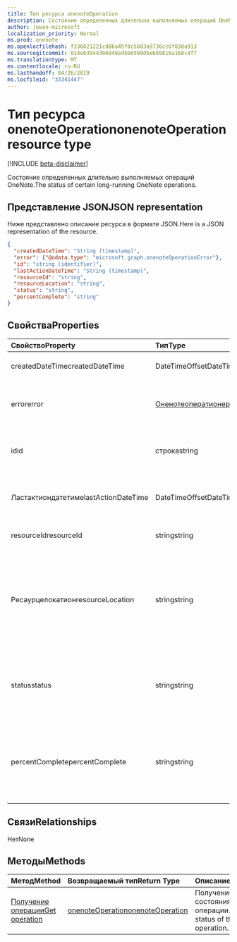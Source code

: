 ```yaml
---
title: Тип ресурса onenoteOperation
description: Состояние определенных длительно выполняемых операций OneNote.
author: jewan-microsoft
localization_priority: Normal
ms.prod: onenote
ms.openlocfilehash: f336021221cd86a45f8c5683a9736cc6f838a913
ms.sourcegitcommit: 014eb3944306948edbb6560dbe689816a168c4f7
ms.translationtype: MT
ms.contentlocale: ru-RU
ms.lasthandoff: 04/26/2019
ms.locfileid: "33341447"
---
```

# <a name="onenoteoperation-resource-type"></a><span data-ttu-id="f40f5-103">Тип ресурса onenoteOperation</span><span class="sxs-lookup"><span data-stu-id="f40f5-103">onenoteOperation resource type</span></span>

[!INCLUDE [beta-disclaimer](../../includes/beta-disclaimer.md)]

<span data-ttu-id="f40f5-104">Состояние определенных длительно выполняемых операций OneNote.</span><span class="sxs-lookup"><span data-stu-id="f40f5-104">The status of certain long-running OneNote operations.</span></span>

## <a name="json-representation"></a><span data-ttu-id="f40f5-105">Представление JSON</span><span class="sxs-lookup"><span data-stu-id="f40f5-105">JSON representation</span></span>

<span data-ttu-id="f40f5-106">Ниже представлено описание ресурса в формате JSON.</span><span class="sxs-lookup"><span data-stu-id="f40f5-106">Here is a JSON representation of the resource.</span></span>

<!-- {
  "blockType": "resource",
  "optionalProperties": [

  ],
  "@odata.type": "microsoft.graph.onenoteOperation"
}-->

```json
{
  "createdDateTime": "String (timestamp)",
  "error": {"@odata.type": "microsoft.graph.onenoteOperationError"},
  "id": "string (identifier)",
  "lastActionDateTime": "String (timestamp)",
  "resourceId": "string",
  "resourceLocation": "string",
  "status": "string",
  "percentComplete": "string"
}

```
## <a name="properties"></a><span data-ttu-id="f40f5-107">Свойства</span><span class="sxs-lookup"><span data-stu-id="f40f5-107">Properties</span></span>
| <span data-ttu-id="f40f5-108">Свойство</span><span class="sxs-lookup"><span data-stu-id="f40f5-108">Property</span></span>     | <span data-ttu-id="f40f5-109">Тип</span><span class="sxs-lookup"><span data-stu-id="f40f5-109">Type</span></span>   |<span data-ttu-id="f40f5-110">Описание</span><span class="sxs-lookup"><span data-stu-id="f40f5-110">Description</span></span>|
|:---------------|:--------|:----------|
|<span data-ttu-id="f40f5-111">createdDateTime</span><span class="sxs-lookup"><span data-stu-id="f40f5-111">createdDateTime</span></span>| <span data-ttu-id="f40f5-112">DateTimeOffset</span><span class="sxs-lookup"><span data-stu-id="f40f5-112">DateTimeOffset</span></span> |<span data-ttu-id="f40f5-113">Время начала операции.</span><span class="sxs-lookup"><span data-stu-id="f40f5-113">The start time of the operation.</span></span>|
|<span data-ttu-id="f40f5-114">error</span><span class="sxs-lookup"><span data-stu-id="f40f5-114">error</span></span>|[<span data-ttu-id="f40f5-115">Оненотеоператионеррор</span><span class="sxs-lookup"><span data-stu-id="f40f5-115">onenoteOperationError</span></span>](onenoteoperationerror.md)|<span data-ttu-id="f40f5-116">Ошибка, возвращенная операцией.</span><span class="sxs-lookup"><span data-stu-id="f40f5-116">The error returned by the operation.</span></span>|
|<span data-ttu-id="f40f5-117">id</span><span class="sxs-lookup"><span data-stu-id="f40f5-117">id</span></span>|<span data-ttu-id="f40f5-118">строка</span><span class="sxs-lookup"><span data-stu-id="f40f5-118">string</span></span>|<span data-ttu-id="f40f5-119">Идентификатор операции. Только для чтения.</span><span class="sxs-lookup"><span data-stu-id="f40f5-119">The operation id. Read-only.</span></span>|
|<span data-ttu-id="f40f5-120">Ластактиондатетиме</span><span class="sxs-lookup"><span data-stu-id="f40f5-120">lastActionDateTime</span></span>| <span data-ttu-id="f40f5-121">DateTimeOffset</span><span class="sxs-lookup"><span data-stu-id="f40f5-121">DateTimeOffset</span></span> |<span data-ttu-id="f40f5-122">Время последнего действия операции.</span><span class="sxs-lookup"><span data-stu-id="f40f5-122">The time of the last action of the operation.</span></span>|
|<span data-ttu-id="f40f5-123">resourceId</span><span class="sxs-lookup"><span data-stu-id="f40f5-123">resourceId</span></span>|<span data-ttu-id="f40f5-124">string</span><span class="sxs-lookup"><span data-stu-id="f40f5-124">string</span></span>|<span data-ttu-id="f40f5-125">Идентификатор ресурса.</span><span class="sxs-lookup"><span data-stu-id="f40f5-125">The resource id.</span></span>|
|<span data-ttu-id="f40f5-126">Ресаурцелокатион</span><span class="sxs-lookup"><span data-stu-id="f40f5-126">resourceLocation</span></span>|<span data-ttu-id="f40f5-127">string</span><span class="sxs-lookup"><span data-stu-id="f40f5-127">string</span></span>|<span data-ttu-id="f40f5-128">URI ресурса для объекта.</span><span class="sxs-lookup"><span data-stu-id="f40f5-128">The resource URI for the object.</span></span> <span data-ttu-id="f40f5-129">Например, URI ресурса для скопированной страницы или раздела.</span><span class="sxs-lookup"><span data-stu-id="f40f5-129">For example, the resource URI for a copied page or section.</span></span> |
|<span data-ttu-id="f40f5-130">status</span><span class="sxs-lookup"><span data-stu-id="f40f5-130">status</span></span>|<span data-ttu-id="f40f5-131">string</span><span class="sxs-lookup"><span data-stu-id="f40f5-131">string</span></span>|<span data-ttu-id="f40f5-132">Текущее состояние операции: `notstarted`, `running`,, `completed``failed`</span><span class="sxs-lookup"><span data-stu-id="f40f5-132">The current status of the operation: `notstarted`, `running`, `completed`, `failed`</span></span> |
|<span data-ttu-id="f40f5-133">percentComplete</span><span class="sxs-lookup"><span data-stu-id="f40f5-133">percentComplete</span></span>|<span data-ttu-id="f40f5-134">string</span><span class="sxs-lookup"><span data-stu-id="f40f5-134">string</span></span>|<span data-ttu-id="f40f5-135">Процент завершения операции, если операция все еще находится в `running` состоянии.</span><span class="sxs-lookup"><span data-stu-id="f40f5-135">The operation percent complete if the operation is still in `running` status</span></span>

## <a name="relationships"></a><span data-ttu-id="f40f5-136">Связи</span><span class="sxs-lookup"><span data-stu-id="f40f5-136">Relationships</span></span>
<span data-ttu-id="f40f5-137">Нет</span><span class="sxs-lookup"><span data-stu-id="f40f5-137">None</span></span>


## <a name="methods"></a><span data-ttu-id="f40f5-138">Методы</span><span class="sxs-lookup"><span data-stu-id="f40f5-138">Methods</span></span>

| <span data-ttu-id="f40f5-139">Метод</span><span class="sxs-lookup"><span data-stu-id="f40f5-139">Method</span></span>           | <span data-ttu-id="f40f5-140">Возвращаемый тип</span><span class="sxs-lookup"><span data-stu-id="f40f5-140">Return Type</span></span>    |<span data-ttu-id="f40f5-141">Описание</span><span class="sxs-lookup"><span data-stu-id="f40f5-141">Description</span></span>|
|:---------------|:--------|:----------|
|[<span data-ttu-id="f40f5-142">Получение операции</span><span class="sxs-lookup"><span data-stu-id="f40f5-142">Get operation</span></span>](../api/onenoteoperation-get.md) | [<span data-ttu-id="f40f5-143">onenoteOperation</span><span class="sxs-lookup"><span data-stu-id="f40f5-143">onenoteOperation</span></span>](onenoteoperation.md) |<span data-ttu-id="f40f5-144">Получение состояния операции.</span><span class="sxs-lookup"><span data-stu-id="f40f5-144">Get the status of the operation.</span></span> |

<!-- uuid: 8fcb5dbc-d5aa-4681-8e31-b001d5168d79
2015-10-25 14:57:30 UTC -->
<!--
{
  "type": "#page.annotation",
  "description": "onenoteOperation resource",
  "keywords": "",
  "section": "documentation",
  "tocPath": "",
  "suppressions": []
}
-->

